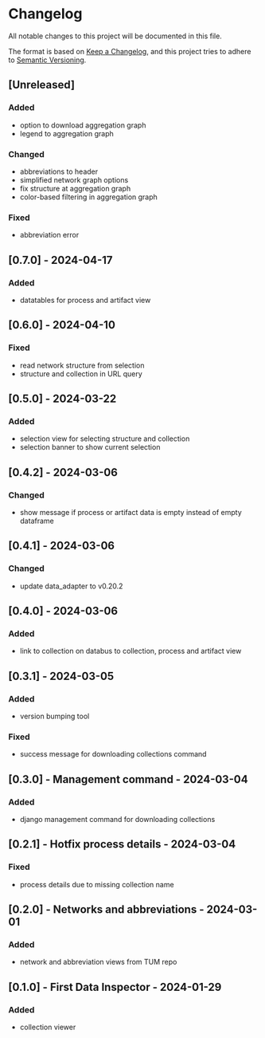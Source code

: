 # Changelog
All notable changes to this project will be documented in this file.

The format is based on [Keep a Changelog](https://keepachangelog.com/en/1.0.0/),
and this project tries to adhere to [Semantic Versioning](https://semver.org/spec/v2.0.0.html).

## [Unreleased]
### Added
- option to download aggregation graph
- legend to aggregation graph

### Changed
- abbreviations to header
- simplified network graph options
- fix structure at aggregation graph
- color-based filtering in aggregation graph

### Fixed
- abbreviation error

## [0.7.0] - 2024-04-17
### Added
- datatables for process and artifact view

## [0.6.0] - 2024-04-10
### Fixed
- read network structure from selection
- structure and collection in URL query

## [0.5.0] - 2024-03-22
### Added
- selection view for selecting structure and collection
- selection banner to show current selection

## [0.4.2] - 2024-03-06
### Changed
- show message if process or artifact data is empty instead of empty dataframe

## [0.4.1] - 2024-03-06
### Changed
- update data_adapter to v0.20.2

## [0.4.0] - 2024-03-06
### Added
- link to collection on databus to collection, process and artifact view

## [0.3.1] - 2024-03-05
### Added
- version bumping tool

### Fixed
- success message for downloading collections command

## [0.3.0] - Management command - 2024-03-04
### Added
- django management command for downloading collections

## [0.2.1] - Hotfix process details - 2024-03-04
### Fixed
- process details due to missing collection name

## [0.2.0] - Networks and abbreviations - 2024-03-01
### Added
- network and abbreviation views from TUM repo

## [0.1.0] - First Data Inspector - 2024-01-29
### Added
- collection viewer
